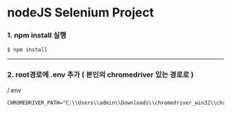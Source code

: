 # nodeJS Selenium Project

### 1. npm install 실행
```
$ npm install
```

------------

  
### 2. root경로에 .env 추가 ( 본인의 chromedriver 있는 경로로 )
/.env
```
CHROMEDRIVER_PATH="C:\\Users\\admin\\Downloads\\chromedriver_win32\\chromedriver.exe"
```

